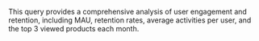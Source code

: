 This query provides a comprehensive analysis of user engagement and retention, including MAU, retention rates, average activities per user, and the top 3 viewed products each month.
